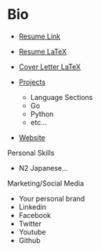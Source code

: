 # Bio

* [Resume Link](https://drive.google.com/open?id=1agFtRuqQ0rzu9lcVb6g6dwD8u-lZpo23)
* [Resume LaTeX](https://www.sharelatex.com/project/5b1f0387bb29c15ebd4ebe72)
* [Cover Letter LaTeX](https://www.sharelatex.com/project/5b3982d920af7c431c3c8870)

* [Projects](projects/)
  * Language Sections
  * Go
  * Python
  * etc...
* [Website](https://tibbsm.github.io)

Personal Skills
* N2 Japanese...

Marketing/Social Media
* Your personal brand
* Linkedin
* Facebook
* Twitter
* Youtube
* Github
